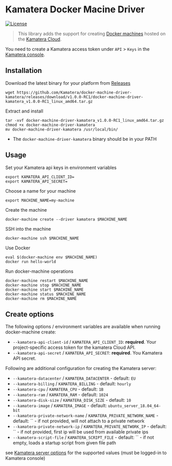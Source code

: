 # Kamatera Docker Macine Driver

[![License](https://img.shields.io/badge/License-MIT-blue.svg)](https://opensource.org/licenses/MIT)

> This library adds the support for creating [Docker machines](https://github.com/docker/machine) hosted on the [Kamatera Cloud](https://www.kamatera.com/).

You need to create a Kamatera access token under `API` > `Keys` in the [Kamatera console](https://console.kamatera.com/keys).

## Installation

Download the latest binary for your platform from [Releases](https://github.com/Kamatera/docker-machine-driver-kamatera/releases)

```
wget https://github.com/Kamatera/docker-machine-driver-kamatera/releases/download/v1.0.0-RC1/docker-machine-driver-kamatera_v1.0.0-RC1_linux_amd64.tar.gz
```

Extract and install

```
tar -xvf docker-machine-driver-kamatera_v1.0.0-RC1_linux_amd64.tar.gz
chmod +x docker-machine-driver-kamatera
mv docker-machine-driver-kamatera /usr/local/bin/
```

* The `docker-machine-driver-kamatera` binary should be in your PATH

## Usage

Set your Kamatera api keys in environment variables

```
export KAMATERA_API_CLIENT_ID=
export KAMATERA_API_SECRET=
```

Choose a name for your machine

```
export MACHINE_NAME=my-machine
```

Create the machine

```
docker-machine create --driver kamatera $MACHINE_NAME
```

SSH into the machine

```
docker-machine ssh $MACHINE_NAME
```

Use Docker

```
eval $(docker-machine env $MACHINE_NAME)
docker run hello-world
```

Run docker-machine operations

```
docker-machine restart $MACHINE_NAME
docker-machine stop $MACHINE_NAME
docker-machine start $MACHINE_NAME
docker-machine status $MACHINE_NAME
docker-machine rm $MACHINE_NAME
```

## Create options

The following options / environment variables are available when running docker-machine create:

- `--kamatera-api-client-id` / `KAMATERA_API_CLIENT_ID`: **required**. Your project-specific access token for the kamatera Cloud API.
- `--kamatera-api-secret` / `KAMATERA_API_SECRET`: **required**. You Kamatera API secret.

Following are additional configuration for creating the Kamatera server:

- `--kamatera-datacenter` / `KAMATERA_DATACENTER` - default: `EU`
- `--kamatera-billing` / `KAMATERA_BILLING` - default: `hourly`
- `--kamatera-cpu` / `KAMATERA_CPU` - default: `1B`
- `--kamatera-ram` / `KAMATERA_RAM` - default: `1024`
- `--kamatera-disk-size` / `KAMATERA_DISK_SIZE` - default: `10`
- `--kamatera-image` / `KAMATERA_IMAGE` - default: `ubuntu_server_18.04_64-bit`
- `--kamatera-private-network-name` / `KAMATERA_PRIVATE_NETWORK_NAME` - default: `` - if not provided, will not attach to a private network
- `--kamatera-private-network-ip` / `KAMATERA_PRIVATE_NETWORK_IP` - default: `` - if not provided, first ip will be used from available private ips
- `--kamatera-script-file` / `KAMATERA_SCRIPT_FILE` - default: `` - if not empty, loads a startup script from given file path

see [Kamatera server options](https://console.kamatera.com/service/server) for the supported values (must be logged-in to Kamatera console)
